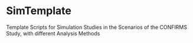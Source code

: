 # SimTemplate
Template Scripts for Simulation Studies in the Scenarios of the CONFIRMS Study, with different Analysis Methods
